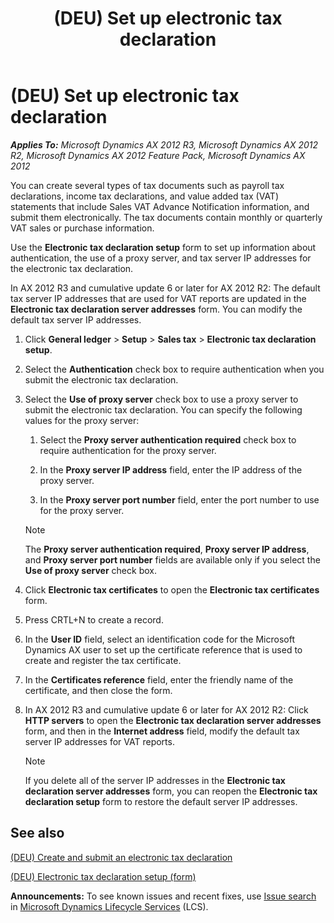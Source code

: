 ﻿---
title: (DEU) Set up electronic tax declaration
TOCTitle: (DEU) Set up electronic tax declaration
ms:assetid: 411dea33-8b5d-4d05-a6a7-03f1244c2def
ms:mtpsurl: https://technet.microsoft.com/en-us/library/Gg231361(v=AX.60)
ms:contentKeyID: 36056727
ms.date: 04/18/2014
mtps_version: v=AX.60
f1_keywords:
- Forms.TaxElectronicDeclarationSetup
- Forms.TaxElectronicCertificates
- DE - 00003
- Forms.TaxElectronicHTTPServer
- MsDynAx060.Forms.TaxElectronicCertificates
- MsDynAx060.Forms.TaxElectronicDeclarationSetup
- MsDynAx060.Forms.TaxElectronicHTTPServer
---

# (DEU) Set up electronic tax declaration 


_**Applies To:** Microsoft Dynamics AX 2012 R3, Microsoft Dynamics AX 2012 R2, Microsoft Dynamics AX 2012 Feature Pack, Microsoft Dynamics AX 2012_

You can create several types of tax documents such as payroll tax declarations, income tax declarations, and value added tax (VAT) statements that include Sales VAT Advance Notification information, and submit them electronically. The tax documents contain monthly or quarterly VAT sales or purchase information.

Use the **Electronic tax declaration setup** form to set up information about authentication, the use of a proxy server, and tax server IP addresses for the electronic tax declaration.

In AX 2012 R3 and cumulative update 6 or later for AX 2012 R2: The default tax server IP addresses that are used for VAT reports are updated in the **Electronic tax declaration server addresses** form. You can modify the default tax server IP addresses.

1.  Click **General ledger** \> **Setup** \> **Sales tax** \> **Electronic tax declaration setup**.

2.  Select the **Authentication** check box to require authentication when you submit the electronic tax declaration.

3.  Select the **Use of proxy server** check box to use a proxy server to submit the electronic tax declaration. You can specify the following values for the proxy server:
    
    1.  Select the **Proxy server authentication required** check box to require authentication for the proxy server.
    
    2.  In the **Proxy server IP address** field, enter the IP address of the proxy server.
    
    3.  In the **Proxy server port number** field, enter the port number to use for the proxy server.
    

    > [!NOTE]
    > <P>The <STRONG>Proxy server authentication required</STRONG>, <STRONG>Proxy server IP address</STRONG>, and <STRONG>Proxy server port number</STRONG> fields are available only if you select the <STRONG>Use of proxy server</STRONG> check box.</P>



4.  Click **Electronic tax certificates** to open the **Electronic tax certificates** form.

5.  Press CRTL+N to create a record.

6.  In the **User ID** field, select an identification code for the Microsoft Dynamics AX user to set up the certificate reference that is used to create and register the tax certificate.

7.  In the **Certificates reference** field, enter the friendly name of the certificate, and then close the form.

8.  In AX 2012 R3 and cumulative update 6 or later for AX 2012 R2: Click **HTTP servers** to open the **Electronic tax declaration server addresses** form, and then in the **Internet address** field, modify the default tax server IP addresses for VAT reports.
    

    > [!NOTE]
    > <P>If you delete all of the server IP addresses in the <STRONG>Electronic tax declaration server addresses</STRONG> form, you can reopen the <STRONG>Electronic tax declaration setup</STRONG> form to restore the default server IP addresses.</P>



## See also

[(DEU) Create and submit an electronic tax declaration](deu-create-and-submit-an-electronic-tax-declaration.md)

[(DEU) Electronic tax declaration setup (form)](https://technet.microsoft.com/en-us/library/aa598009\(v=ax.60\))

  
**Announcements:** To see known issues and recent fixes, use [Issue search](http://go.microsoft.com/fwlink/?linkid=389258) in [Microsoft Dynamics Lifecycle Services](http://go.microsoft.com/fwlink/?linkid=306505) (LCS).

